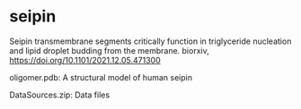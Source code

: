 # seipin

Seipin transmembrane segments critically function in triglyceride nucleation and lipid droplet budding from the membrane. biorxiv, https://doi.org/10.1101/2021.12.05.471300

oligomer.pdb: A structural model of human seipin

DataSources.zip: Data files
